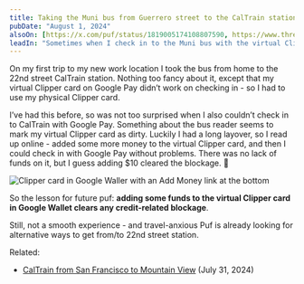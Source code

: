 ```yaml
---
title: Taking the Muni bus from Guerrero street to the CalTrain station
pubDate: "August 1, 2024"
alsoOn: [https://x.com/puf/status/1819005174108807590, https://www.threads.net/@frankpuf/post/C-IRqumJcNm, https://bsky.app/profile/puf.bsky.social/post/3kynxhfsuwk2z, https://c.im/@puf/112887047216489168]
leadIn: "Sometimes when I check in to the Muni bus with the virtual Clipper card on my Android phone it refuses and says my card is blocked. This only happened on busses, but is really annoying and stressful when it happens."
---
```


On my first trip to my new work location I took the bus from home to the 22nd street CalTrain station. Nothing too fancy about it, except that my virtual Clipper card on Google Pay didn’t work on checking in - so I had to use my physical Clipper card.

I’ve had this before, so was not too surprised when I also couldn’t check in to CalTrain with Google Pay. Something about the bus reader seems to mark my virtual Clipper card as dirty. Luckily I had a long layover, so I read up online - added some more money to the virtual Clipper card, and then I could check in with Google Pay without problems. There was no lack of funds on it, but I guess adding $10 cleared the blockage. 🤷

![Clipper card in Google Waller with an Add Money link at the bottom](https://i.imgur.com/FegkTgp.png)

So the lesson for future puf: **adding some funds to the virtual Clipper card in Google Wallet clears any credit-related blockage**.

Still, not a smooth experience - and travel-anxious Puf is already looking for alternative ways to get from/to 22nd street station.

Related:

 * [CalTrain from San Francisco to Mountain View](/socials/2024-07-31-caltrain-from-san-francisco-to-mountain-view) (July 31, 2024)